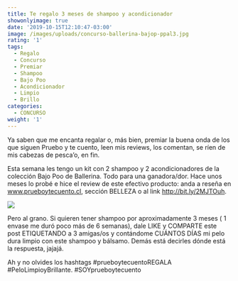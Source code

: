 ```yaml
---
title: Te regalo 3 meses de shampoo y acondicionador
showonlyimage: true
date: '2019-10-15T12:10:47-03:00'
image: /images/uploads/concurso-ballerina-bajop-ppal3.jpg
rating: '1'
tags:
  - Regalo
  - Concurso
  - Premiar
  - Shampoo
  - Bajo Poo
  - Acondicionador
  - Limpio
  - Brillo
categories:
  - CONCURSO
weight: '1'
---
```

Ya saben que me encanta regalar o, más bien, premiar la buena onda de los que siguen Pruebo y te cuento, leen mis reviews, los comentan, se ríen de mis cabezas de pesca’o, en fin.

<!--more-->

Esta semana les tengo un kit con 2 shampoo y 2 acondicionadores de la colección Bajo Poo de Ballerina. Todo para una ganadora/dor. Hace unos meses lo probé e hice el review de este efectivo producto: anda a reseña en www.prueboytecuento.cl, sección BELLEZA o al link http://bit.ly/2MJTOuh.

![](/images/uploads/review-ballerina-ppal1.jpg)

Pero al grano. Si quieren tener shampoo por aproximadamente 3 meses ( 1 envase me duró poco más de 6 semanas), dale LIKE y COMPARTE este post ETIQUETANDO a 3 amigas/os y contándome CUÁNTOS DÍAS mi pelo dura limpio con este shampoo y bálsamo. Demás está decirles dónde está la respuesta, jajajá.

Ah y no olvides los hashtags #prueboytecuentoREGALA #PeloLimpioyBrillante. #SOYprueboytecuento
